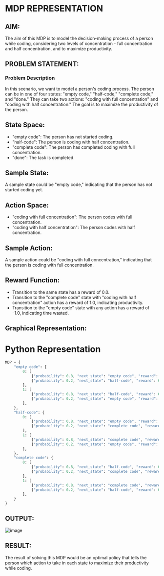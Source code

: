 # MDP REPRESENTATION
## AIM:
The aim of this MDP is to model the decision-making process of a person while coding, considering two levels of concentration - full concentration and half concentration, and to maximize productivity.

## PROBLEM STATEMENT:
### Problem Description
In this scenario, we want to model a person's coding process. The person can be in one of four states: "empty code," "half-code," "complete code," and "done." They can take two actions: "coding with full concentration" and "coding with half concentration." The goal is to maximize the productivity of the person.

## State Space:
- "empty code": The person has not started coding.
- "half-code": The person is coding with half concentration.
- "complete code": The person has completed coding with full concentration.
- "done": The task is completed.

## Sample State:
A sample state could be "empty code," indicating that the person has not started coding yet.

## Action Space:
- "coding with full concentration": The person codes with full concentration.
- "coding with half concentration": The person codes with half concentration.

## Sample Action:
A sample action could be "coding with full concentration," indicating that the person is coding with full concentration.

## Reward Function:
- Transition to the same state has a reward of 0.0.
- Transition to the "complete code" state with "coding with half concentration" action has a reward of 1.0, indicating productivity.
- Transition to the "empty code" state with any action has a reward of -1.0, indicating time wasted.

## Graphical Representation:

# Python Representation
```python
MDP = {
    "empty code": {
        0: [
            {"probability": 0.8, "next_state": "empty code", "reward": -1.0, "done": False},
            {"probability": 0.2, "next_state": "half-code", "reward": 0.0, "done": False},
        ],
        1: [
            {"probability": 0.8, "next_state": "half-code", "reward": 0.0, "done": False},
            {"probability": 0.2, "next_state": "empty code", "reward": -1.0, "done": False},
        ],
    },
    "half-code": {
        0: [
            {"probability": 0.8, "next_state": "empty code", "reward": -1.0, "done": False},
            {"probability": 0.2, "next_state": "complete code", "reward": 1.0, "done": True},
        ],
        1: [
            {"probability": 0.8, "next_state": "complete code", "reward": 1.0, "done": True},
            {"probability": 0.2, "next_state": "empty code", "reward": -1.0, "done": False},
        ],
    },
    "complete code": {
        0: [
            {"probability": 0.8, "next_state": "half-code", "reward": 0.0, "done": False},
            {"probability": 0.2, "next_state": "complete code", "reward": 0.0, "done": False},
        ],
        1: [
            {"probability": 0.8, "next_state": "complete code", "reward": 0.0, "done": False},
            {"probability": 0.2, "next_state": "half-code", "reward": 0.0, "done": False},
        ],
    }
}
```
## OUTPUT:
![image](https://github.com/ragav-47/mdp-representation/assets/75235488/223a1236-8cec-4123-a862-28a1d1d6a160)


## RESULT:
The result of solving this MDP would be an optimal policy that tells the person which action to take in each state to maximize their productivity while coding.
